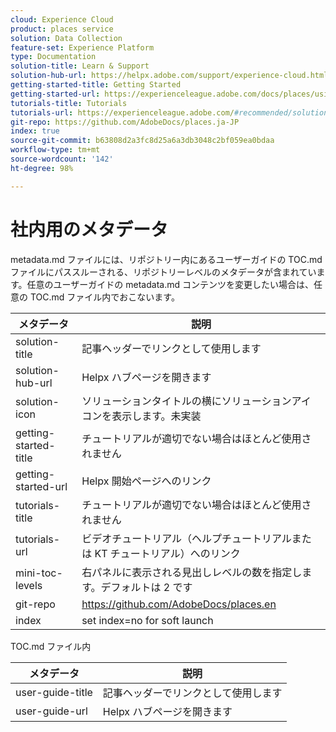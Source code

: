 ```yaml
---
cloud: Experience Cloud
product: places service
solution: Data Collection
feature-set: Experience Platform
type: Documentation
solution-title: Learn & Support
solution-hub-url: https://helpx.adobe.com/support/experience-cloud.html
getting-started-title: Getting Started
getting-started-url: https://experienceleague.adobe.com/docs/places/using/getting-started.html
tutorials-title: Tutorials
tutorials-url: https://experienceleague.adobe.com/#recommended/solutions/experience-platform
git-repo: https://github.com/AdobeDocs/places.ja-JP
index: true
source-git-commit: b63808d2a3fc8d25a6a3db3048c2bf059ea0bdaa
workflow-type: tm+mt
source-wordcount: '142'
ht-degree: 98%

---
```



<!-- We need better links for Getting Started and Tutorials. We can do this after we hit stage -->

# 社内用のメタデータ

metadata.md ファイルには、リポジトリー内にあるユーザーガイドの TOC.md ファイルにパススルーされる、リポジトリーレベルのメタデータが含まれています。任意のユーザーガイドの metadata.md コンテンツを変更したい場合は、任意の TOC.md ファイル内でおこないます。

| メタデータ | 説明 |
|--- |--- |
| solution-title | 記事ヘッダーでリンクとして使用します |
| solution-hub-url | Helpx ハブページを開きます |
| solution-icon | ソリューションタイトルの横にソリューションアイコンを表示します。未実装 |
| getting-started-title | チュートリアルが適切でない場合はほとんど使用されません |
| getting-started-url | Helpx 開始ページへのリンク |
| tutorials-title | チュートリアルが適切でない場合はほとんど使用されません |
| tutorials-url | ビデオチュートリアル（ヘルプチュートリアルまたは KT チュートリアル）へのリンク |
| mini-toc-levels | 右パネルに表示される見出しレベルの数を指定します。デフォルトは 2 です |
| git-repo | https://github.com/AdobeDocs/places.en |
| index | set index=no for soft launch |

TOC.md ファイル内

| メタデータ | 説明 |
|--- |--- |
| user-guide-title | 記事ヘッダーでリンクとして使用します |
| user-guide-url | Helpx ハブページを開きます |
